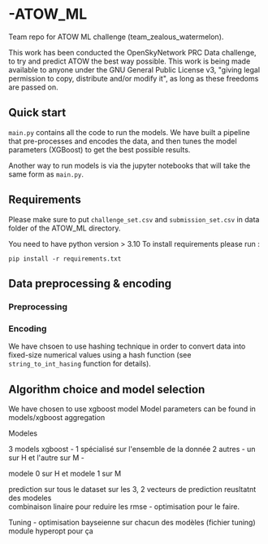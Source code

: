 # -ATOW_ML
Team repo for ATOW ML challenge (team_zealous_watermelon).

This work has been conducted the OpenSkyNetwork PRC Data challenge, to try and predict ATOW the best way possible.
This work is being made available to anyone under the GNU General Public License v3, "giving legal permission to copy, distribute and/or modify it", as long as these freedoms are passed on.


## Quick start

```main.py``` contains all the code to run the models. We have built a pipeline that pre-processes and encodes the data, and then tunes the model parameters (XGBoost) to get the best possible results.

Another way to run models is via the jupyter notebooks that will take the same form as ```main.py```.


## Requirements 
Please make sure to put ```challenge_set.csv``` and ```submission_set.csv``` in data folder of the ATOW_ML directory. 

You need to have python version > 3.10
To install requirements please run : 

```
pip install -r requirements.txt
```


## Data preprocessing & encoding

### Preprocessing 

### Encoding 

We have chsoen to use hashing technique in order to convert data into fixed-size numerical values using a hash function (see 
```string_to_int_hasing``` function for details). 

## Algorithm choice and model selection 

We have chosen to use xgboost model 
Model parameters can be found in models/xgboost aggregation 

Modeles 

3 models xgboost - 1 spécialisé sur l'ensemble de la donnée 
2 autres - un sur H et l'autre sur M -

modele 0 sur H et modele 1 sur M 

prediction sur tous le dataset sur les 3, 
2 vecteurs de prediction reusltatnt des modeles  
combinaison linaire pour reduire les rmse - optimisation pour le faire. 

Tuning - optimisation bayseienne sur chacun des modèles (fichier tuning) module hyperopt pour ça 



